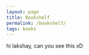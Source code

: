 ```yaml
---
layout: page
title: Bookshelf
permalink: /bookshelf/
tags: books
---
```


hi lakshay, can you see this xD
